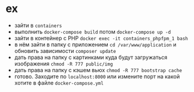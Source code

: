 # ex

- зайти в ```containers```
- выполнить ```docker-compose build``` потом ```docker-compose up -d```
- зайти в контейнер с PHP ```docker exec -it containers_phpfpm_1 bash```
- в нём зайти в папку с приложением ```cd /var/www/application``` и обновить зависимости ```composer update```
- дать права на папку с картинками куда будут загружаться изображения ```chmod -R 777 public/img```
- дать права на папку с кэшем вьюх ```chmod -R 777 bootstrap cache```
- готово. Заходите по ```localhost:8000``` или измените порт на какой хотите в файле ```docker-compose.yml```

